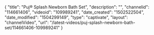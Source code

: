 {
    "title": "Puj&reg; Splash Newborn Bath Set",
    "description": "",
    "channelid": "114661406",
    "videoid": "109989241",
    "date_created": "1502522504",
    "date_modified": "1504299149",
    "type": "captivate",
    "layout": "channelVideo",
    "url": "\/latest-videos\/puj-splash-newborn-bath-set\/114661406-109989241"
}